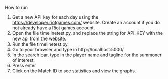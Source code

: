 How to run

1) Get a new API key for each day using the https://developer.riotgames.com/ website. Create an account if you do not already have a Riot games account.
2) Open the file timelinetest.py, and replace the string for API_KEY with the new api from the website.
3) Run the file timelinetest.py.
4) Go to your browser and type in http://localhost:5000/
5) In the search bar, type in the player name and tagline for the summoner of interest.
6) Press enter
7) Click on the Match ID to see statistics and view the graphs.
